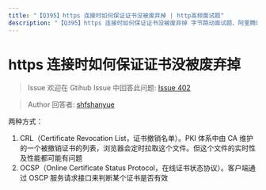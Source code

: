 ```yaml
---
title: "【Q395】https 连接时如何保证证书没被废弃掉 | http高频面试题"
description: "【Q395】https 连接时如何保证证书没被废弃掉 字节跳动面试题、阿里腾讯面试题、美团小米面试题。"
---
```


# https 连接时如何保证证书没被废弃掉

> Issue
> 欢迎在 Gtihub Issue 中回答此问题: [Issue 402](https://github.com/shfshanyue/Daily-Question/issues/402)

> Author
> 回答者: [shfshanyue](https://github.com/shfshanyue)

两种方式：

1. CRL（Certificate Revocation List，证书撤销名单）。PKI 体系中由 CA 维护的一个被撤销证书的列表，浏览器会定时拉取这个文件。但这个文件的实时性及性能都可能有问题
1. OCSP（Online Certificate Status Protocol，在线证书状态协议）。客户端通过 OSCP 服务请求接口来判断某个证书是否有效
